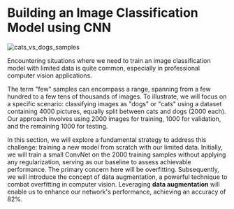 # Building an Image Classification Model using CNN
![cats_vs_dogs_samples](https://github.com/Moh-Nafi/Neural_Network_Projects/assets/133475571/ece10b6b-0f95-4424-8cb4-c5e129de8aec)


Encountering situations where we need to train an image classification model with limited data is quite common, especially in professional computer vision applications.

The term "few" samples can encompass a range, spanning from a few hundred to a few tens of thousands of images. To illustrate, we will focus on a specific scenario: classifying images as "dogs" or "cats" using a dataset containing 4000 pictures, equally split between cats and dogs (2000 each). Our approach involves using 2000 images for training, 1000 for validation, and the remaining 1000 for testing.

In this section, we will explore a fundamental strategy to address this challenge: training a new model from scratch with our limited data. Initially, we will train a small ConvNet on the 2000 training samples without applying any regularization, serving as our baseline to assess achievable performance. The primary concern here will be overfitting. Subsequently, we will introduce the concept of data augmentation, a powerful technique to combat overfitting in computer vision. Leveraging **data augmentation** will enable us to enhance our network's performance, achieving an accuracy of 82%.
